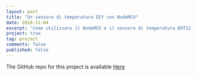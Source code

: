 ```yaml
---
layout: post
title: "Un sensore di temperatura DIY con NodeMCU"
date: 2018-11-04
excerpt: 'Come utilizzare il NodeMCU e il sensore di temperatura DHT22 per creare una "stazione meteo" fatta in casa integrandola anche con Domoticz e Homebridge.'
project: true
tag: project
comments: false
published: false
---
```


The GitHub repo for this project is available [Here](https://github.com/lucacorbucci/NodeMCUScript)
